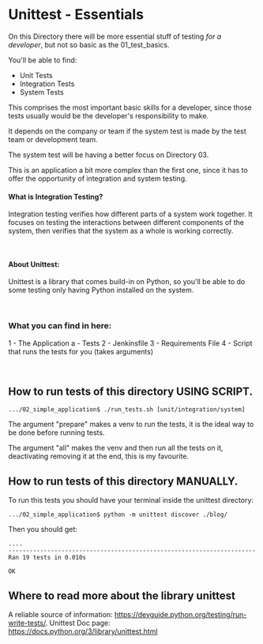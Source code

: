 # Unittest - Essentials

On this Directory there will be more essential stuff of testing _for a developer_,
but not so basic as the 01_test_basics.

You'll be able to find:

- Unit Tests
- Integration Tests
- System Tests

This comprises the most important basic skills for a developer, since those tests usually would be the developer's responsibility to make.

It depends on the company or team if the system test is made by the test team or development team.

The system test will be having a better focus on Directory 03.

This is an application a bit more complex than the first one, since it has to offer the opportunity of integration and system testing.

#### What is Integration Testing?

Integration testing verifies how different parts of a system work together. It focuses on testing the interactions between different components of the system, then verifies that the system as a whole is working correctly.

<br>

#### About Unittest:

Unittest is a library that comes build-in on Python, so you'll be able to do
some testing only having Python installed on the system.

<br>

### What you can find in here:

1 - The Application
a - Tests
2 - Jenkinsfile
3 - Requirements File
4 - Script that runs the tests for you (takes arguments)

<br>

## How to run tests of this directory USING SCRIPT.

```
.../02_simple_application$ ./run_tests.sh [unit/integration/system]
```

The argument "prepare" makes a venv to run the tests, it is the ideal way to be done before running tests.

The argument "all" makes the venv and then run all the tests on it, deactivating removing it at the end, this is my favourite.

## How to run tests of this directory MANUALLY.

To run this tests you should have your terminal inside the unittest directory:

```
.../02_simple_application$ python -m unittest discover ./blog/
```

Then you should get:

```
....
----------------------------------------------------------------------
Ran 19 tests in 0.010s

OK
```

## Where to read more about the library unittest

A reliable source of information: https://devguide.python.org/testing/run-write-tests/.
Unittest Doc page: https://docs.python.org/3/library/unittest.html
